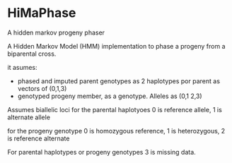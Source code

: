 # HiMaPhase
A hidden markov progeny phaser

A Hidden Markov Model (HMM) implementation to phase a progeny from
a biparental cross.


it asumes: 
- phased and imputed parent genotypes as 2 haplotypes por parent as vectors of (0,1,3)
- genotyped progeny member, as a genotype. Alleles as (0,1 2,3)

Assumes biallelic loci
for the parental haplotyoes 0 is reference allele, 1 is alternate allele

for the progeny genotype 0 is homozygous reference, 1 is heterozygous, 2 is reference alternate

For parental haplotypes or progeny genotypes 3 is missing data.


